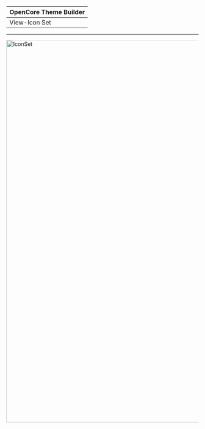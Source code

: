 OpenCore Theme Builder|
:----|
View-Icon Set|

---

<img width="1000" alt="IconSet" src="https://user-images.githubusercontent.com/6248794/224157979-65955851-af92-47e6-a19f-d6b61ff1db0c.png">
